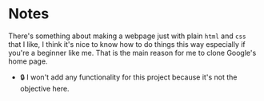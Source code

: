 # Notes
There's something about making a webpage just with plain ```html``` and ```css``` that I like, I think it's nice to know how to do things this way especially if you're a beginner like me. That is the main reason for me to clone Google's home page.

- 🔒 I won't add any functionality for this project because it's not the objective here.
